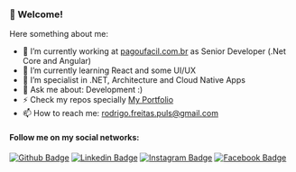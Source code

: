 ### 👋 Welcome!

Here something about me:

- 🔭 I’m currently working at [pagoufacil.com.br](https://pagoufacil.com.br/) as Senior Developer (.Net Core and Angular)
- 🌱 I’m currently learning React and some UI/UX
- :muscle: I’m specialist in .NET, Architecture and Cloud Native Apps
- 💬 Ask me about: Development :)
- ⚡ Check my repos specially [My Portfolio](https://github.com/rodrigopuls/rodrigopuls.github.io) 
- 📫 How to reach me: rodrigo.freitas.puls@gmail.com 

#### Follow me on my social networks:
[![Github Badge](https://img.shields.io/badge/-Github-000?style=flat-square&logo=Github&logoColor=white&link=https://github.com/rodrigopuls)](https://github.com/rodrigopuls)
[![Linkedin Badge](https://img.shields.io/badge/-LinkedIn-blue?style=flat-square&logo=Linkedin&logoColor=white&link=https://www.linkedin.com/in/rodrigo-de-freitas-puls-46147b31/)](https://www.linkedin.com/in/rodrigo-de-freitas-puls-46147b31/)
[![Instagram Badge](https://img.shields.io/badge/-Instagram-C13584?style=flat-square&labelColor=C13584&logo=instagram&logoColor=white&link=https://www.instagram.com/rodrigopuls)](https://www.instagram.com/rodrigopuls)
[![Facebook Badge](https://img.shields.io/badge/-Facebook-blue?style=flat-square&labelColor=blue&logo=facebook&logoColor=white&link=https://www.facebook.com/rodrigo.freitas.puls)](https://www.facebook.com/rodrigo.freitas.puls)

